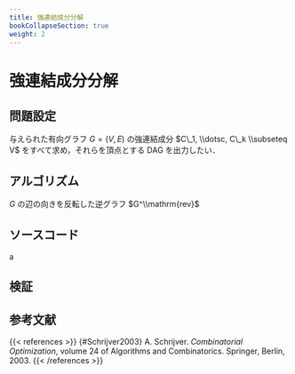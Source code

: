 ```yaml
---
title: 強連結成分分解
bookCollapseSection: true
weight: 2
---
```


# 強連結成分分解

## 問題設定
与えられた有向グラフ $G = (V, E)$ の強連結成分 $C\_1, \\dotsc, C\_k \\subseteq V$ をすべて求め，それらを頂点とする DAG を出力したい．

## アルゴリズム
$G$ の辺の向きを反転した逆グラフ $G^\\mathrm{rev}$

## ソースコード
a

## 検証

## 参考文献
{{< references >}}
{#Schrijver2003} A. Schrijver. *Combinatorial Optimization*, volume 24 of Algorithms and Combinatorics. Springer, Berlin, 2003.
{{< /references >}}
